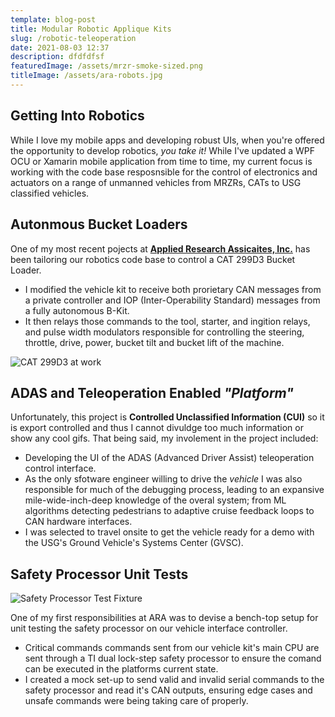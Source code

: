 ```yaml
---
template: blog-post
title: Modular Robotic Applique Kits
slug: /robotic-teleoperation
date: 2021-08-03 12:37
description: dfdfdfsf
featuredImage: /assets/mrzr-smoke-sized.png
titleImage: /assets/ara-robots.jpg
---
```


## Getting Into Robotics

While I love my mobile apps and developing robust UIs, when you're offered the opportunity to develop robotics, _you take it!_ While I've updated a WPF OCU or Xamarin mobile application from time to time, my current focus is working with the code base resposnsible for the control of electronics and actuators on a range of unmanned vehicles from MRZRs, CATs to USG classified vehicles.

## Autonmous Bucket Loaders

One of my most recent pojects at **[<ins>Applied Research Assicaites, Inc.</ins>](https://www.ara.com)** has been tailoring our robotics code base to control a CAT 299D3 Bucket Loader. 
- I modified the vehicle kit to receive both prorietary CAN messages from a private controller and IOP (Inter-Operability Standard) messages from a fully autonomous B-Kit.
- It then relays those commands to the tool, starter, and ingition relays, and pulse width modulators responsible for controlling the steering, throttle, drive, power, bucket tilt and bucket lift of the machine.

![<span style="color:#777777;"> CAT 299D3 at work </span>](/assets/cat299D3.jpeg)

## ADAS and Teleoperation Enabled _"Platform"_

Unfortunately, this project is **Controlled Unclassified Information (CUI)** so it is export controlled and thus I cannot divuldge too much information or show any cool gifs. That being said, my involement in the project included:

- Developing the UI of the ADAS (Advanced Driver Assist) teleoperation control interface. 
- As the only sfotware engineer willing to drive the _vehicle_ I was also responsible for much of the debugging process, leading to an expansive mile-wide-inch-deep knowledge of the overal system; from ML algorithms detecting pedestrians to adaptive cruise feedback loops to CAN hardware interfaces.
- I was selected to travel onsite to get the vehicle ready for a demo with the USG's Ground Vehicle's Systems Center (GVSC).

## Safety Processor Unit Tests

![<span style="color:#777777;"> Safety Processor Test Fixture </span>](/assets/ara-test-fixture.jpg)

One of my first responsibilities at ARA was to devise a bench-top setup for unit testing the safety processor on our vehicle interface controller. 
- Critical commands commands sent from our vehicle kit's main CPU are sent through a TI dual lock-step safety processor to ensure the comand can be executed in the platforms current state.
- I created a mock set-up to send valid and invalid serial commands to the safety processor and read it's CAN outputs, ensuring edge cases and unsafe commands were being taking care of properly.
